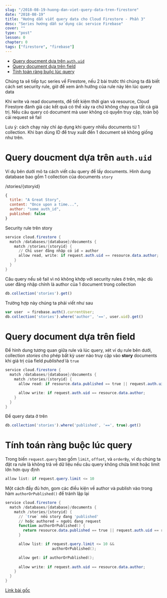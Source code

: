 ```yaml
---
slug: "/2018-08-19-huong-dan-viet-query-data-tren-firestore"
date: "2018-08-19"
title: "Hướng dẫn viết query data cho Cloud Firestore - Phần 3"
desc: "Series hướng dẫn sử dụng các service Firebase"
cover: ""
type: "post"
lesson: 0
chapter: 0
tags: ["firestore", "firebase"]
---
```


<!-- TOC -->

- [Query doucment dựa trên `auth.uid`](#query-doucment-dựa-trên-authuid)
- [Query document dựa trên field](#query-document-dựa-trên-field)
- [Tính toán ràng buộc lúc query](#tính-toán-ràng-buộc-lúc-query)

<!-- /TOC -->

Chúng ta sẽ tiếp tục series về Firestore, nếu 2 bài trước thì chúng ta đã biết cách set security rule, giờ để xem ảnh hưởng của rule này lên lúc query data

Khi write và read documents, để tiết kiệm thời gian và resource, Cloud Firestore đánh giá các kết quả có thể xảy ra chứ không chạy qua tất cả giá trị. Nếu câu query có document mà user không có quyền truy cập, toàn bộ cái request sẽ fail

Lưu ý: cách chạy này chỉ áp dụng khi query nhiều documents từ 1 collection. Khi bạn dùng ID để truy xuất đến 1 document sẽ không giống như trên.

# Query doucment dựa trên `auth.uid`

Ví dụ bên dưới mô ta cách viết câu query để lấy documents. Hình dung database bao gồm 1 collection của documents `story`

/stories/{storyid}

```js
{
  title: "A Great Story",
  content: "Once upon a time...",
  author: "some_auth_id",
  published: false
}
```

Security rule trên story

```powershell
service cloud.firestore {
  match /databases/{database}/documents {
    match /stories/{storyid} {
      // Chỉ user đăng nhập có id = author
      allow read, write: if request.auth.uid == resource.data.author;
    }
  }
}
```

Câu query nếu sẽ fail vì nó không khớp với security rules ở trên, mặc dù user đăng nhập chính là author của 1 document trong collection

```js
db.collection('stories').get()
```

Trường hợp này chúng ta phải viết như sau

```js
var user  = firebase.auth().currentUser;
db.collection('stories').where('author', '==', user.uid).get()
```

# Query document dựa trên field

Để hình dung tương quan giữa rule và lúc query, xét ví dụ rule bên dưới, collection *stories* cho phép bất kỳ user nào truy cập vào **story** documents khi giá trị của field *published* là `true`

```powershell
service cloud.firestore {
  match /databases/{database}/documents {
    match /stories/{storyid} {
      allow read: if resource.data.published == true || request.auth.uid == resource.data.author

      allow write: if request.auth.uid == resource.data.author;
    }
  }
}
```

Để query data ở trên

```js
db.collection('stories').where('published', '==', true).get()
```

# Tính toán ràng buộc lúc query

Trong biến `request.query` bao gồm `limit`, `offset`, và `orderBy`, ví dụ chúng ta đặt ra rule là không trả về dữ liệu nếu câu query không chứa limit hoặc limit lớn hơn quy định

```powershell
allow list: if request.query.limit <= 10
```

Một cách đầy đủ hơn, gom các điều kiện về author và publish vào trong hàm `authorOrPublished()` để tránh lập lại

```powershell
service cloud.firestore {
  match /databases/{database}/documents {
    match /stories/{storyid} {
      // `true` nếu story đang 'published'
      // hoặc authored = người đang request
      function authorOrPublished() {
        return resource.data.published == true || request.auth.uid == resource.data.author;
      }

      allow list: if request.query.limit <= 10 &&
                     authorOrPublished();

      allow get: if authorOrPublished();
      
      allow write: if request.auth.uid == resource.data.author;
    }
  }
}
```


[Link bài gốc](https://firebase.google.com/docs/firestore/security/rules-query)